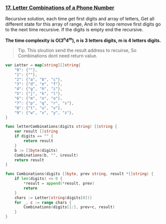 ### [17. Letter Combinations of a Phone Number]

Recursive solution, each time get first digits and array of letters, Get all different state for this array of range,
And in for loop remove first digits go to the next time recursive. If the digits is empty end the recursive.

**The time complexity is O(3<sup>n</sup>4<sup>m</sup>), n is 3 letters digits, m is 4 letters digits.**

>Tip. This sloution send the result address to recuirse, So Combinations dont need return value.

```go
var Letter = map[string][]string{
	"0": {""},
	"1": {""},
	"2": {"a", "b", "c"},
	"3": {"d", "e", "f"},
	"4": {"g", "h", "i"},
	"5": {"j", "k", "l"},
	"6": {"m", "n", "o"},
	"7": {"p", "q", "r", "s"},
	"8": {"t", "u", "v"},
	"9": {"w", "x", "y", "z"},
}

func letterCombinations(digits string) []string {
	var result []string
	if digits == "" {
		return result
	}
	b := []byte(digits)
	Combinations(b, "", &result)
	return result
}

func Combinations(digits []byte, prev string, result *[]string) {
	if len(digits) <= 0 {
		*result = append(*result, prev)
		return
	}
	chars := Letter[string(digits[0])]
	for _, c := range chars {
		Combinations(digits[1:], prev+c, result)
	}
}
```

[17. Letter Combinations of a Phone Number]: https://leetcode.com/problems/letter-combinations-of-a-phone-number/